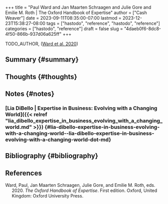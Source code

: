 +++
title = "Paul Ward and Jan Maarten Schraagen and Julie Gore and Emilie M. Roth | The Oxford Handbook of Expertise"
author = ["Cash Weaver"]
date = 2023-09-11T08:35:00-07:00
lastmod = 2023-12-23T15:38:27-08:00
tags = ["hastodo", "reference", "hastodo", "reference"]
categories = ["hastodo", "reference"]
draft = false
slug = "4daeb0f6-8dc8-4f50-866b-937d06a625ff"
+++

TODO_AUTHOR, (<a href="#citeproc_bib_item_1">Ward et al. 2020</a>)


## Summary {#summary}


## Thoughts {#thoughts}


## Notes {#notes}


### [Lia DiBello | Expertise in Business: Evolving with a Changing World]({{< relref "lia_dibello_expertise_in_business_evolving_with_a_changing_world.md" >}}) {#lia-dibello-expertise-in-business-evolving-with-a-changing-world--lia-dibello-expertise-in-business-evolving-with-a-changing-world-dot-md}


## Bibliography {#bibliography}

## References

<style>.csl-entry{text-indent: -1.5em; margin-left: 1.5em;}</style><div class="csl-bib-body">
  <div class="csl-entry"><a id="citeproc_bib_item_1"></a>Ward, Paul, Jan Maarten Schraagen, Julie Gore, and Emilie M. Roth, eds. 2020. <i>The Oxford Handbook of Expertise</i>. First edition. Oxford, United Kingdom: Oxford University Press.</div>
</div>
